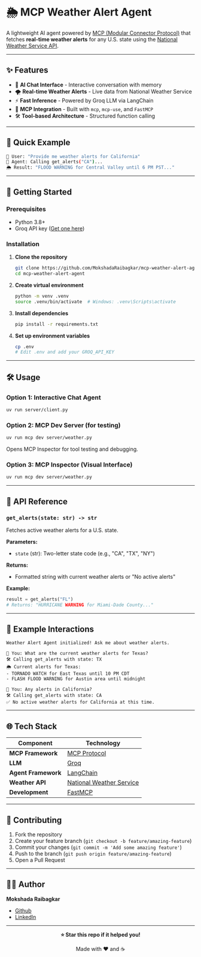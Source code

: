 # 🌦️ MCP Weather Alert Agent

A lightweight AI agent powered by [MCP (Modular Connector Protocol)](https://github.com/modelcontextprotocol/specification) that fetches **real-time weather alerts** for any U.S. state using the [National Weather Service API](https://www.weather.gov/documentation/services-web-api).


---

## ✨ Features

- 🤖 **AI Chat Interface** - Interactive conversation with memory
- 🌪️ **Real-time Weather Alerts** - Live data from National Weather Service
- ⚡ **Fast Inference** - Powered by Groq LLM via LangChain
- 🔧 **MCP Integration** - Built with `mcp`, `mcp-use`, and `FastMCP`
- 🛠️ **Tool-based Architecture** - Structured function calling

---

## 🎯 Quick Example

```bash
💬 User: "Provide me weather alerts for California"
🤖 Agent: Calling get_alerts("CA")...
🌦️ Result: "FLOOD WARNING for Central Valley until 6 PM PST..."
```

---

## 🚀 Getting Started

### Prerequisites
- Python 3.8+
- Groq API key ([Get one here](https://console.groq.com/))

### Installation

1. **Clone the repository**
   ```bash
   git clone https://github.com/MokshadaRaibagkar/mcp-weather-alert-agent.git
   cd mcp-weather-alert-agent
   ```

2. **Create virtual environment**
   ```bash
   python -m venv .venv
   source .venv/bin/activate  # Windows: .venv\Scripts\activate
   ```

3. **Install dependencies**
   ```bash
   pip install -r requirements.txt
   ```

4. **Set up environment variables**
   ```bash
   cp .env
   # Edit .env and add your GROQ_API_KEY
   ```

---

## 🛠️ Usage

### Option 1: Interactive Chat Agent
```bash
uv run server/client.py
```

### Option 2: MCP Dev Server (for testing)
```bash
uv run mcp dev server/weather.py
```
Opens MCP Inspector for tool testing and debugging.

### Option 3: MCP Inspector (Visual Interface)
```bash
uv run mcp dev server/weather.py
```

---

## 🔧 API Reference

### `get_alerts(state: str) -> str`

Fetches active weather alerts for a U.S. state.

**Parameters:**
- `state` (str): Two-letter state code (e.g., "CA", "TX", "NY")

**Returns:**
- Formatted string with current weather alerts or "No active alerts"

**Example:**
```python
result = get_alerts("FL")
# Returns: "HURRICANE WARNING for Miami-Dade County..."
```

---


## 🧪 Example Interactions

```
Weather Alert Agent initialized! Ask me about weather alerts.

💬 You: What are the current weather alerts for Texas?
🛠️ Calling get_alerts with state: TX
🌦️ Current alerts for Texas:
- TORNADO WATCH for East Texas until 10 PM CDT
- FLASH FLOOD WARNING for Austin area until midnight

💬 You: Any alerts in California?
🛠️ Calling get_alerts with state: CA
✅ No active weather alerts for California at this time.
```

---

## 🌐 Tech Stack

| Component | Technology |
|-----------|------------|
| **MCP Framework** | [MCP Protocol](https://github.com/modelcontextprotocol/specification) |
| **LLM** | [Groq](https://groq.com/) |
| **Agent Framework** | [LangChain](https://langchain.com/) |
| **Weather API** | [National Weather Service](https://www.weather.gov/documentation/services-web-api) |
| **Development** | [FastMCP](https://github.com/jlowin/fastmcp) |

---

## 🤝 Contributing

1. Fork the repository
2. Create your feature branch (`git checkout -b feature/amazing-feature`)
3. Commit your changes (`git commit -m 'Add some amazing feature'`)
4. Push to the branch (`git push origin feature/amazing-feature`)
5. Open a Pull Request

---


## 👩‍💻 Author

**Mokshada Raibagkar**

- [Github](https://github.com/MokshadaRaibagkar)
- [LinkedIn](https://linkedin.com/in/mokshada-raibagkar)

---

<div align="center">

**⭐ Star this repo if it helped you!**

Made with ❤️ and ☕

</div>